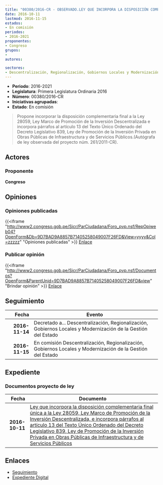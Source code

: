 ```yaml
---
title: "00380/2016-CR - OBSERVADO.LEY QUE INCORPORA LA DISPOSICIÓN COMPLEMENTARIA FINAL ÚNICA A LA LEY 28059, LEY MARCO DE PROMOCIÓN DE LA INVERSIÓN DESCENTRALIZADA, E INCORPORA PÁRRAFOS AL ARTÍCULO 13 DEL TEXTO ÚNICO ORDENADO DEL DECRETO LEGISLATIVO 839, LEY DE PROMOCIÓN DE LA INVERSIÓN PRIVADA EN OBRAS PÚBLICAS DE INFRAESTRUCTURA Y DE SERVICIOS PÚBLICOS"
date: 2016-10-11
lastmod: 2016-11-15
estados:
- En comisión
periodos:
- 2016-2021
proponentes:
- Congreso
grupos:
- 
autores:

sectores:
- Descentralización, Regionalización, Gobiernos Locales y Modernización de la Gestión del Estado
---
```

- **Periodo**: 2016-2021
- **Legislatura**: Primera Legislatura Ordinaria 2016
- **Número**: 00380/2016-CR
- **Iniciativas agrupadas**: 
- **Estado**: En comisión

> Propone incorporar la disposición complementaria final a la Ley 28059, Ley Marco de Promoción de la Inversión Descentralizada e incorpora párrafos al artículo 13 del Texto Único Ordenado del Decreto Legislativo 839, Ley de Promoción de la Inversión Privada en Obras Públicas de Infraestructura y de Servicios Públicos.(Autógrafa de ley observada del proyecto núm. 261/2011-CR).


## Actores

### Proponente

**Congreso**

## Opiniones

### Opiniones publicadas

{{<iframe "http://www2.congreso.gob.pe/Sicr/ParCiudadana/Foro_pvp.nsf/RepOpiweb04?OpenForm&Db=9D7BAD9A8857B71405258049007F26FD&View=yyyy&Col=zzzzz" "Opiniones publicadas" >}}
[Enlace](http://www2.congreso.gob.pe/Sicr/ParCiudadana/Foro_pvp.nsf/RepOpiweb04?OpenForm&Db=9D7BAD9A8857B71405258049007F26FD&View=yyyy&Col=zzzzz)

### Publicar opinión

{{<iframe "http://www2.congreso.gob.pe/Sicr/ParCiudadana/Foro_pvp.nsf/Documentos?OpenForm&ParentUnid=9D7BAD9A8857B71405258049007F26FD&view" "Brindar opinión" >}}
[Enlace](http://www2.congreso.gob.pe/Sicr/ParCiudadana/Foro_pvp.nsf/Documentos?OpenForm&ParentUnid=9D7BAD9A8857B71405258049007F26FD&view)


## Seguimiento

| Fecha | Evento |
|------:|--------|
| **2016-11-14** | Decretado a... Descentralización, Regionalización, Gobiernos Locales y Modernización de la Gestión del Estado |
| **2016-11-15** | En comisión Descentralización, Regionalización, Gobiernos Locales y Modernización de la Gestión del Estado |

## Expediente

### Documentos proyecto de ley

| Fecha | Documento |
|------:|-----------|
| **2016-10-11** | [Ley que incorpora la disposición complementaria final única a la Ley 28059, Ley Marco de Promoción de la Inversión Descentralizada, e incorpora párrafos al artículo 13 del Texto Único Ordenado del Decreto Legislativo 839, Ley de Promoción de la Inversión Privada en Obras Públicas de Infraestructura y de Servicios Públicos](http://www.leyes.congreso.gob.pe/Documentos/2016_2021/Proyectos_de_Ley_y_de_Resoluciones_Legislativas/PL0038020161011.pdf) |

## Enlaces

- [Seguimiento](http://www2.congreso.gob.pe/Sicr/TraDocEstProc/CLProLey2016.nsf/f7fff46988ca05b1052578e100829cc7/511b3645c6bad2df0525804a00683937?OpenDocument)
- [Expediente Digital](http://www2.congreso.gob.pe/Sicr/TraDocEstProc/Expvirt_2011.nsf/visbusqptramdoc1621/00380?opendocument)

